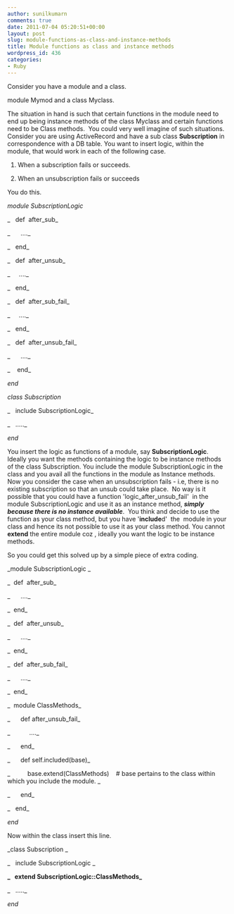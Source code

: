 ```yaml
---
author: sunilkumarn
comments: true
date: 2011-07-04 05:20:51+00:00
layout: post
slug: module-functions-as-class-and-instance-methods
title: Module functions as class and instance methods
wordpress_id: 436
categories:
- Ruby
---
```


Consider you have a module and a class.

module Mymod and a class Myclass.

The situation in hand is such that certain functions in the module need to end up being instance methods of the class Myclass and certain functions need to be Class methods.  You could very well imagine of such situations. Consider you are using ActiveRecord and have a sub class **Subscription** in correspondence with a DB table. You want to insert logic, within the module, that would work in each of the following case.

1) When a subscription fails or succeeds.

2) When an unsubscription fails or succeeds

You do this.


_module SubscriptionLogic_




_   def  after_sub_




_      ...._




_   end_




_   def  after_unsub_




_     ...._




_   end_




_   def  after_sub_fail_




_     ...._




_   end_




_   def  after_unsub_fail_




_      ...._




_    end_




_end_


_class Subscription_

_   include SubscriptionLogic_

_   ....._

_end_

You insert the logic as functions of a module, say **SubscriptionLogic**. Ideally you want the methods containing the logic to be instance methods of the class Subscription. You include the module SubscriptionLogic in the class and you avail all the functions in the module as Instance methods. Now you consider the case when an unsubscription fails - i.e, there is no existing subscription so that an unsub could take place.  No way is it possible that you could have a function 'logic_after_unsub_fail'  in the module SubscriptionLogic and use it as an instance method, _**simply because there is no instance available**_.  You think and decide to use the function as your class method, but you have '**include**d'  the  module in your class and hence its not possible to use it as your class method. You cannot **extend** the entire module coz , ideally you want the logic to be instance methods.

So you could get this solved up by a simple piece of extra coding.

_module SubscriptionLogic _

_  def  after_sub_

_      ...._

_  end_

_  def  after_unsub_

_      ...._

_  end_

_  def  after_sub_fail_

_      ...._

_  end_

_  module ClassMethods_

_      def after_unsub_fail_

_           ...._

_      end_

_      def self.included(base)_

_          base.extend(ClassMethods)    # base pertains to the class within which you include the module. _

_      end_

_   end_

_end_

Now within the class insert this line.

_class Subscription _

_   include SubscriptionLogic _

**_   extend SubscriptionLogic::ClassMethods_**

_   ....._

_end_
